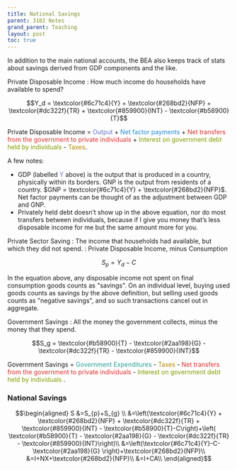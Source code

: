 ```yaml
---
title: National Savings
parent: 3102 Notes
grand_parent: Teaching
layout: post
toc: true
---
```




In addition to the main national accounts, the BEA also keeps track of stats about savings derived from GDP
components and the like.

Private Disposable Income 
: How much income do households have available to spend?

$$Y_d = \textcolor{#6c71c4}{Y} + \textcolor{#268bd2}{NFP} + \textcolor{#dc322f}{TR} + \textcolor{#859900}{INT} - \textcolor{#b58900}{T}$$

<span style="color:">Private Disposable Income</span> = 
<span style="color:#6c71c4">Output</span> + 
<span style="color:#268bd2">Net factor payments</span> + 
<span style="color:#dc322f">Net transfers from the government to private individuals</span> + 
<span style="color:#859900">Interest on government debt held by individuals </span> - 
<span style="color:#b58900">Taxes</span>.

A few notes:
- GDP (labelled <span style="color:#6c71c4">Y</span> above) is the output that is produced in a country, physically within its borders. GNP is the output from residents of a country. $GNP = \textcolor{#6c71c4}{Y} + \textcolor{#268bd2}{NFP}$. Net factor payments can be thought of as the adjustment between GDP and GNP. 
- Privately held debt doesn’t show up in the above equation, nor do most transfers between individuals, because if I give you money that’s less disposable income for me but the same amount more for you.



Private Sector Saving
: The income that households had available, but which they did not spend.
: Private Disposable Income, minus Consumption

$$S_p = Y_d - C$$

In the equation above, any disposable income not spent on final consumption goods counts as "savings".
On an individual level, buying used goods counts as savings by the above definition, but selling used goods counts as "negative savings", and so such transactions cancel out in aggregate.


Government Savings 
: All the money the government collects, minus the money that they spend.

$$S_g = \textcolor{#b58900}{T} - \textcolor{#2aa198}{G} - \textcolor{#dc322f}{TR} - \textcolor{#859900}{INT}$$

<span style="color:">Government Savings</span> = 
<span style="color:#2aa198">Government Expenditures</span> - 
<span style="color:#b58900">Taxes</span> - 
<span style="color:#dc322f">Net transfers from the government to private individuals</span> - 
<span style="color:#859900">Interest on government debt held by individuals </span>.


### National Savings


$$\begin{aligned}
S &=S_{p}+S_{g} \\
  &=\left(\textcolor{#6c71c4}{Y} + \textcolor{#268bd2}{NFP} + \textcolor{#dc322f}{TR} + \textcolor{#859900}{INT} - \textcolor{#b58900}{T}-C\right)+\left( \textcolor{#b58900}{T} - \textcolor{#2aa198}{G} - \textcolor{#dc322f}{TR} - \textcolor{#859900}{INT}\right)\\
  &=\left(\textcolor{#6c71c4}{Y}-C-\textcolor{#2aa198}{G} \right)+\textcolor{#268bd2}{NFP}\\
  &=I+NX+\textcolor{#268bd2}{NFP}\\
  &=I+CA\\
\end{aligned}$$


<!---

(Personal Income?)What is Disposable Personal Income?
After-tax income. The amount that U.S. residents have left to spend or save after paying taxes is important not just to individuals but to the whole economy. The formula is simple: personal income minus personal current taxes.

https://fred.stlouisfed.org/series/B087RC1Q027SBEA
https://fred.stlouisfed.org/release/tables?rid=54&eid=155443#snid=155470
https://www.bea.gov/resources/methodologies/nipa-handbook/pdf/glossary.pdf
https://fred.stlouisfed.org/series/PI

https://fred.stlouisfed.org/release/tables?rid=53&eid=17757#snid=17764
https://fred.stlouisfed.org/release/tables?rid=53&eid=15274#snid=15278
https://fred.stlouisfed.org/release/tables?rid=53

https://fred.stlouisfed.org/release/tables?rid=53&eid=44068
GDP release tables
https://fred.stlouisfed.org/release/tables?rid=53

https://fred.stlouisfed.org/release/tables?rid=53&eid=5405#snid=5415

https://fred.stlouisfed.org/release/tables?rid=53&eid=15274#snid=15278

https://fred.stlouisfed.org/series/MTSDS133FMS

NIPA 2-7 Income and savings has some interesting notes on what isn't counted as savings

Private Sector Saving
: Private Disposable Income - Consumption

Government Saving
: Taxes - Transfers - Interest on Government Debt - Government Expenditures
-->
